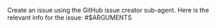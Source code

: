 Create an issue using the GitHub issue creator sub-agent.
Here is the relevant info for the issue:
#$ARGUMENTS

